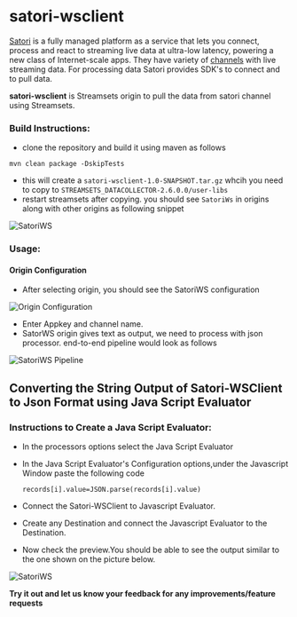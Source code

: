 # satori-wsclient
[Satori](https://www.satori.com/) is a fully managed platform as a service that lets you connect, process and react to streaming live data at ultra-low latency, powering a new class of Internet-scale apps. 
They have variety of [channels](https://www.satori.com/opendata/channels) with live streaming data. For processing data Satori provides SDK's to connect and to pull data.

**satori-wsclient** is  Streamsets origin to pull the data from satori channel using Streamsets.

### Build Instructions:
* clone the repository and build it using maven as follows

```mvn clean package -DskipTests```

* this will create a ```satori-wsclient-1.0-SNAPSHOT.tar.gz``` whcih you need to copy to ```STREAMSETS_DATACOLLECTOR-2.6.0.0/user-libs```
* restart streamsets after copying. you should see ```SatoriWs``` in origins along with other origins as following snippet 

![SatoriWS](https://github.com/Yotabites/satori-wsclient/blob/master/images/satori1.png  "SatoriWS")


### Usage:

#### Origin Configuration

* After selecting origin, you should see the SatoriWS configuration

![Origin Configuration](https://github.com/Yotabites/satori-wsclient/blob/master/images/satori2.png  "Origin Configuration")

* Enter Appkey and channel name.
* SatorWS origin gives text as output, we need to process with json processor. end-to-end pipeline would look as follows 

![SatoriWS Pipeline](https://github.com/Yotabites/satori-wsclient/blob/master/images/satori3.png  "SatoriWS Pipeline")


## Converting the String Output of Satori-WSClient to Json Format using Java Script Evaluator

### Instructions to Create a Java Script Evaluator:
* In the processors options select the Java Script Evaluator
* In the Java Script Evaluator's Configuration options,under the Javascript Window paste the following code 

  ```records[i].value=JSON.parse(records[i].value)```

* Connect the Satori-WSClient to Javascript Evaluator.

* Create any Destination and connect the Javascript Evaluator to the Destination.

* Now check the preview.You should be able to see the output similar to the one shown on the picture below.

![SatoriWS](https://github.com/Yotabites/satori-wsclient/blob/master/images/satori4.png  "SatoriWS")



**Try it out and let us know your feedback for any improvements/feature requests**

